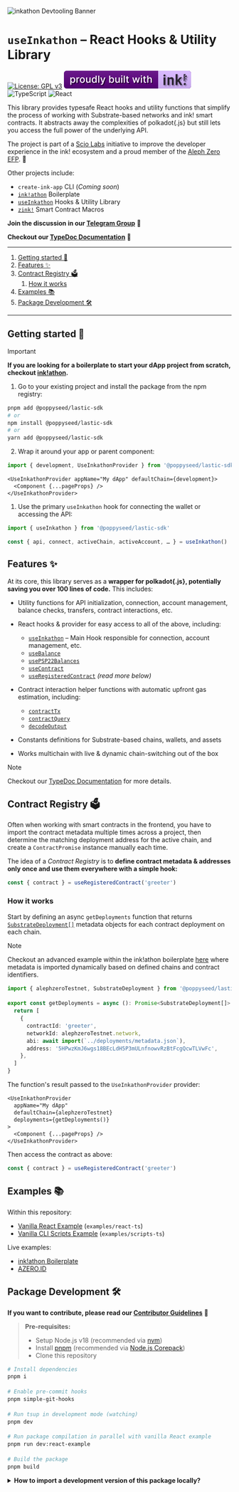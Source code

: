 ![inkathon Devtooling Banner](inkathon-devtooling-banner.png)

# `useInkathon` – React Hooks & Utility Library

[![License: GPL v3](https://img.shields.io/badge/License-GPLv3-blue.svg)](https://www.gnu.org/licenses/gpl-3.0)
[![Built with ink!](https://raw.githubusercontent.com/paritytech/ink/master/.images/badge.svg)](https://use.ink)
![TypeScript](https://img.shields.io/badge/TypeScript-000000?logo=typescript&logoColor=white)
![React](https://img.shields.io/badge/React-000000?logo=react&logoColor=white)

This library provides typesafe React hooks and utility functions that simplify the process of working with Substrate-based networks and ink! smart contracts. It abstracts away the complexities of polkadot{.js} but still lets you access the full power of the underlying API.

The project is part of a [Scio Labs](https://scio.xyz) initiative to improve the developer experience in the ink! ecosystem and a proud member of the [Aleph Zero EFP](https://alephzero.org/ecosystem-funding-program). 💜

Other projects include:

- `create-ink-app` CLI (_Coming soon_)
- [`ink!athon`](https://github.com/scio-labs/inkathon) Boilerplate
- [`useInkathon`](https://github.com/scio-labs/use-inkathon) Hooks & Utility Library
- [`zink!`](https://github.com/scio-labs/zink) Smart Contract Macros

**Join the discussion in our [Telegram Group](https://t.me/inkathon)** 💬

**Checkout our [TypeDoc Documentation](https://scio-labs.github.io/use-inkathon/)** 📃

---

1. [Getting started 🚀](#getting-started-)
2. [Features ✨](#features-)
3. [Contract Registry 🗳️](#contract-registry-️)
   1. [How it works](#how-it-works)
4. [Examples 📚](#examples-)
5. [Package Development 🛠](#package-development-)

---

## Getting started 🚀

> [!IMPORTANT]  
> **If you are looking for a boilerplate to start your dApp project from scratch, checkout [ink!athon](https://inkathon.xyz).**

1. Go to your existing project and install the package from the npm registry:

```bash
pnpm add @poppyseed/lastic-sdk
# or
npm install @poppyseed/lastic-sdk
# or
yarn add @poppyseed/lastic-sdk
```

2. Wrap it around your app or parent component:

```ts
import { development, UseInkathonProvider } from '@poppyseed/lastic-sdk'
```

```tsx
<UseInkathonProvider appName="My dApp" defaultChain={development}>
  <Component {...pageProps} />
</UseInkathonProvider>
```

1. Use the primary `useInkathon` hook for connecting the wallet or accessing the API:

```ts
import { useInkathon } from '@poppyseed/lastic-sdk'
```

```ts
const { api, connect, activeChain, activeAccount, … } = useInkathon()
```

## Features ✨

At its core, this library serves as a **wrapper for polkadot{.js}, potentially saving you over 100 lines of code.** This includes:

- Utility functions for API initialization, connection, account management, balance checks, transfers, contract interactions, etc.
- React hooks & provider for easy access to all of the above, including:
  - [`useInkathon`](https://scio-labs.github.io/use-inkathon/functions/useInkathon.html) – Main Hook responsible for connection, account management, etc.
  - [`useBalance`](https://scio-labs.github.io/use-inkathon/functions/useBalance.html)
  - [`usePSP22Balances`](https://scio-labs.github.io/use-inkathon/functions/usePSP22Balances.html)
  - [`useContract`](https://scio-labs.github.io/use-inkathon/functions/useContract.html)
  - [`useRegisteredContract`](https://scio-labs.github.io/use-inkathon/functions/useRegisteredContract.html) _(read more below)_
  
- Contract interaction helper functions with automatic upfront gas estimation, including:
  - [`contractTx`](https://scio-labs.github.io/use-inkathon/functions/contractTx.html)
  - [`contractQuery`](https://scio-labs.github.io/use-inkathon/functions/contractQuery.html)
  - [`decodeOutput`](https://scio-labs.github.io/use-inkathon/functions/decodeOutput.html)
- Constants definitions for Substrate-based chains, wallets, and assets
- Works multichain with live & dynamic chain-switching out of the box

> [!NOTE]  
> Checkout our [TypeDoc Documentation](https://scio-labs.github.io/use-inkathon/) for more details.

## Contract Registry 🗳️

Often when working with smart contracts in the frontend, you have to import the contract metadata multiple times across a project, then determine the matching deployment address for the active chain, and create a `ContractPromise` instance manually each time.

The idea of a _Contract Registry_ is to **define contract metadata & addresses only once and use them everywhere with a simple hook:**

```ts
const { contract } = useRegisteredContract('greeter')
```

### How it works

Start by defining an async `getDeployments` function that returns [`SubstrateDeployment[]`](https://scio-labs.github.io/use-inkathon/interfaces/SubstrateDeployment.html) metadata objects for each contract deployment on each chain.

> [!NOTE]  
> Checkout an advanced example within the ink!athon boilerplate [here](https://github.com/scio-labs/inkathon/blob/main/frontend/src/deployments/deployments.ts) where metadata is imported dynamically based on defined chains and contract identifiers.

```ts
import { alephzeroTestnet, SubstrateDeployment } from '@poppyseed/lastic-sdk'

export const getDeployments = async (): Promise<SubstrateDeployment[]> => {
  return [
    {
      contractId: 'greeter',
      networkId: alephzeroTestnet.network,
      abi: await import(`../deployments/metadata.json`),
      address: '5HPwzKmJ6wgs18BEcLdH5P3mULnfnowvRzBtFcgQcwTLVwFc',
    },
  ]
}
```

The function's result passed to the `UseInkathonProvider` provider:

```tsx
<UseInkathonProvider
  appName="My dApp"
  defaultChain={alephzeroTestnet}
  deployments={getDeployments()}
>
  <Component {...pageProps} />
</UseInkathonProvider>
```

Then access the contract as above:

```ts
const { contract } = useRegisteredContract('greeter')
```

## Examples 📚

Within this repository:

- [Vanilla React Example](./examples/react-ts) (`examples/react-ts`)
- [Vanilla CLI Scripts Example](./examples/scripts-ts) (`examples/scripts-ts`)

Live examples:

- [ink!athon Boilerplate](https://inkathon.xyz)
- [AZERO.ID](https://azero.id)

## Package Development 🛠

**If you want to contribute, please read our [Contributor Guidelines](https://github.com/scio-labs/use-inkathon/blob/main/CONTRIBUTING.md)** 🙏

> **Pre-requisites:**
>
> - Setup Node.js v18 (recommended via [nvm](https://github.com/nvm-sh/nvm))
> - Install [pnpm](https://pnpm.io/installation) (recommended via [Node.js Corepack](https://nodejs.org/api/corepack.html))
> - Clone this repository

```bash
# Install dependencies
pnpm i

# Enable pre-commit hooks
pnpm simple-git-hooks

# Run tsup in development mode (watching)
pnpm dev

# Run package compilation in parallel with vanilla React example
pnpm run dev:react-example

# Build the package
pnpm build
```

<details>
<summary><strong>How to import a development version of this package locally?</strong></summary>

Unfortunately, importing this package locally into other local projects requires some manual steps. You need to build & pack this package into a `.tgz`-build and then update this dependency in your other project. These steps must be repeated each time you make changes to this package.

```bash
# 1. [THIS PACKAGE] Generate a .tgz package of the build
pnpm tsup && pnpm pack

# 2. [OTHER PROJECT] Add it as a dependency in your other project like:
#    `"@poppyseed/lastic-sdk": "file:../scio-labs-use-inkathon-0.0.X.tgz"`
pnpm add ../use-inkathon/scio-labs-use-inkathon-0.0.X.tgz

# 3. [OTHER PROJECT] Subsequent updates can be done via
pnpm update @poppyseed/lastic-sdk --force
```

</details>
